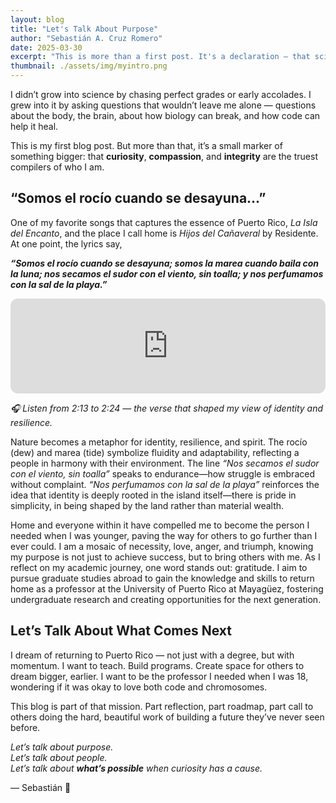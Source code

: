 ```yaml
---
layout: blog
title: "Let's Talk About Purpose"
author: "Sebastián A. Cruz Romero"
date: 2025-03-30
excerpt: "This is more than a first post. It's a declaration — that science is personal, curiosity is power, and purpose can be programmed."
thumbnail: ./assets/img/myintro.png
---
```


I didn’t grow into science by chasing perfect grades or early accolades. I grew into it by asking questions that wouldn’t leave me alone — questions about the body, the brain, about how biology can break, and how code can help it heal.

This is my first blog post. But more than that, it’s a small marker of something bigger: that **curiosity**, **compassion**, and **integrity** are the truest compilers of who I am.

## “Somos el rocío cuando se desayuna...”

One of my favorite songs that captures the essence of Puerto Rico, *La Isla del Encanto*, and the place I call home is *Hijos del Cañaveral* by Residente. At one point, the lyrics say,

***“Somos el rocío cuando se desayuna; somos la marea cuando baila con la luna; nos secamos el sudor con el viento, sin toalla; y nos perfumamos con la sal de la playa.”***

<iframe width="100%" height="152" src="https://www.youtube.com/embed/nAs-uIuUlu0?start=133&end=144" 
title="Residente - Hijos del Cañaveral" frameborder="0" allow="accelerometer; autoplay; clipboard-write; 
encrypted-media; gyroscope; picture-in-picture" allowfullscreen style="border-radius: 12px;"></iframe>

*🎧 Listen from 2:13 to 2:24 — the verse that shaped my view of identity and resilience.*

Nature becomes a metaphor for identity, resilience, and spirit. The rocío (dew) and marea (tide) symbolize fluidity and adaptability, reflecting a people in harmony with their environment. The line *“Nos secamos el sudor con el viento, sin toalla”* speaks to endurance—how struggle is embraced without complaint. *“Nos perfumamos con la sal de la playa”* reinforces the idea that identity is deeply rooted in the island itself—there is pride in simplicity, in being shaped by the land rather than material wealth.

Home and everyone within it have compelled me to become the person I needed when I was younger, paving the way for others to go further than I ever could. I am a mosaic of necessity, love, anger, and triumph, knowing my purpose is not just to achieve success, but to bring others with me. As I reflect on my academic journey, one word stands out: gratitude. I aim to pursue graduate studies abroad to gain the knowledge and skills to return home as a professor at the University of Puerto Rico at Mayagüez, fostering undergraduate research and creating opportunities for the next generation.

## Let’s Talk About What Comes Next

I dream of returning to Puerto Rico — not just with a degree, but with momentum. I want to teach. Build programs. Create space for others to dream bigger, earlier. I want to be the professor I needed when I was 18, wondering if it was okay to love both code and chromosomes.

This blog is part of that mission. Part reflection, part roadmap, part call to others doing the hard, beautiful work of building a future they’ve never seen before.

*Let’s talk about purpose.  
Let’s talk about people.  
Let’s talk about **what’s possible** when curiosity has a cause.*

— Sebastián 🌿
